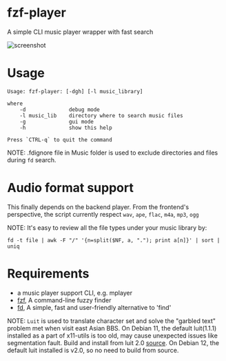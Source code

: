 # fzf-player
A simple CLI music player wrapper with fast search

![][1]

# Usage

    Usage: fzf-player: [-dgh] [-l music_library]

    where
        -d              debug mode
        -l music_lib    directory where to search music files
        -g              gui mode
        -h              show this help

    Press `CTRL-q` to quit the command

NOTE: .fdignore file in Music folder is used to exclude directories and
files during `fd` search.

# Audio format support

This finally depends on the backend player. From the frontend's perspective,
the script currently respect `wav`, `ape`, `flac`, `m4a`, `mp3`, `ogg`

NOTE:
It's easy to review all the file types under your music library by:

    fd -t file | awk -F "/" '{n=split($NF, a, "."); print a[n]}' | sort | uniq

# Requirements

- a music player support CLI, e.g. mplayer
- [fzf][2], A command-line fuzzy finder
- [fd][3], A simple, fast and user-friendly alternative to 'find'

NOTE:
`Luit` is used to translate character set and solve the "garbled text"
problem met when visit east Asian BBS. On Debian 11, the default luit(1.1.1)
installed as a part of x11-utils is too old, may cause unexpected issues
like segmentation fault. Build and install from luit 2.0 [source][1]. On
Debian 12, the default luit installed is v2.0, so no need to build from
source.

[1]: <Resources/fzf-player.gif> "screenshot"
[2]: <https://github.com/junegunn/fzf> "fzf"
[3]: <https://github.com/sharkdp/fd> "fd"


[//]: # (vim: tw=78:ts=8:sts=4:sw=4:noet:ft=markdown:norl:)
